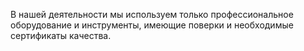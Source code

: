 ﻿В нашей деятельности мы используем только профессиональное оборудование и инструменты, имеющие поверки и необходимые сертификаты качества.